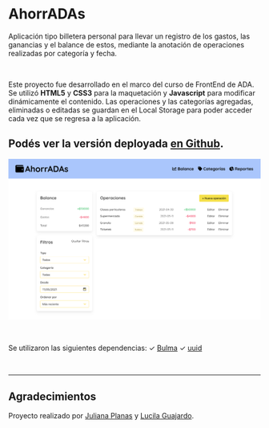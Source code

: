 # AhorrADAs

Aplicación tipo billetera personal para llevar un registro de los gastos, las ganancias y el balance de estos, mediante la anotación de operaciones realizadas por categoría y fecha.

<br>

Este proyecto fue desarrollado en el marco del curso de FrontEnd de ADA. Se utilizó **HTML5** y **CSS3** para la maquetación y **Javascript** para modificar dinámicamente el contenido. Las operaciones y las categorías agregadas, eliminadas o editadas se guardan en el Local Storage para poder acceder cada vez que se regresa a la aplicación.

## Podés ver la versión deployada [en Github](prinsepunk.github.io/ahorradas/).

![imagen](./assets/img/ahorradas.png)

<br>

Se utilizaron las siguientes dependencias:
✓ [Bulma](https://bulma.io/)
✓ [uuid](https://www.npmjs.com/package/uuid)

<br>

***

## Agradecimientos

Proyecto realizado por [Juliana Planas](https://www.linkedin.com/in/julianaplanas/) y [Lucila Guajardo](https://github.com/lucilaguajardo).